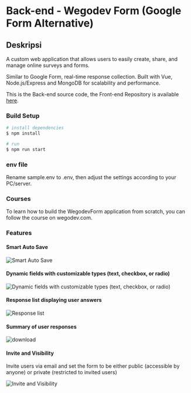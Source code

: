 # Back-end - Wegodev Form (Google Form Alternative)

## Deskripsi
A custom web application that allows users to easily create, share, and manage online surveys and forms.

Similar to Google Form, real-time response collection. Built with Vue, Node.js/Express and MongoDB for scalability and performance.

This is the Back-end source code, the Front-end Repository is available [here](https://github.com/adamalfiansyah/wegodevform-front-end).

### Build Setup

```bash
# install dependencies
$ npm install

# run
$ npm run start
```

### env file

Rename sample.env to .env, then adjust the settings according to your PC/server.

### Courses

To learn how to build the WegodevForm application from scratch, you can follow the course on wegodev.com.

### Features

#### Smart Auto Save

![Smart Auto Save](https://wegodev.com/_ipx/contents/wegodevform-autosave.gif)

#### Dynamic fields with customizable types (text, checkbox, or radio)

![Dynamic fields with customizable types (text, checkbox, or radio)](https://wegodev.com/_ipx/contents/wegodevform-create-question.gif)

#### Response list displaying user answers

![Response list](https://wegodev.com/_ipx/contents/wegodevform-list.gif)

#### Summary of user responses

![download](https://wegodev.com/_ipx/contents/wegodevform-summary.gif)

#### Invite and Visibility
Invite users via email and set the form to be either public (accessible by anyone) or private (restricted to invited users)

![Invite and Visibility](https://wegodev.com/_ipx/contents/wegodevform-invite-and-visibility.gif)